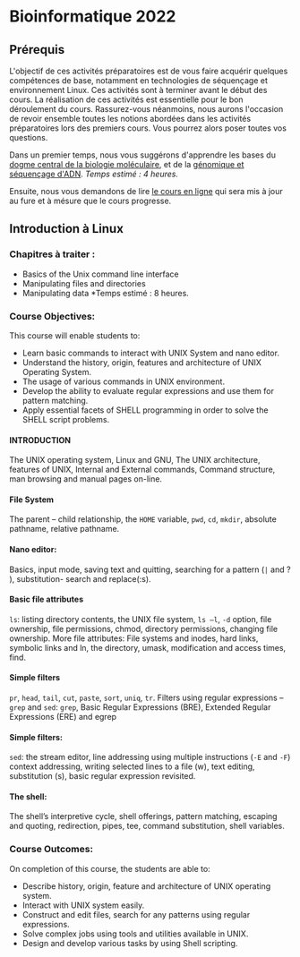 # Bioinformatique 2022
## Prérequis

L'objectif de ces activités préparatoires est de vous faire acquérir quelques compétences de base, notamment en technologies de séquençage et environnement Linux.
Ces activités sont à terminer avant le début des cours. La réalisation de ces activités est essentielle pour le bon déroulement du cours.
Rassurez-vous néanmoins, nous aurons l'occasion de revoir ensemble toutes les notions abordées dans les activités préparatoires lors des premiers cours. Vous pourrez alors poser toutes vos questions.

Dans un premier temps, nous vous suggérons d'apprendre les bases du [dogme central de la biologie moléculaire](http://www.foad-mooc.auf.org/IMG/pdf/uec2_cours_biologie_moleculaire_diapos.compressed.pdf), et de la  [génomique et séquençage d'ADN](https://github.com/Ezechiel-Tibiri/Cours_bioinformatique_2020/blob/main/TD_G%C3%A9nomique%20et%20s%C3%A9quen%C3%A7age.pdf).
*Temps estimé : 4 heures.*

Ensuite, nous vous demandons de lire [le cours en ligne](https://github.com/Ezechiel-Tibiri/Cours_bioinformatique_2020/blob/main/Cours_bioinformatique_octobre_2020.pdf) qui sera mis à jour au fure et à mésure que le cours progresse.

## Introduction à Linux
### Chapitres à traiter :
-	Basics of the Unix command line interface
-	Manipulating files and directories
-	Manipulating data
*Temps estimé : 8 heures.

### Course Objectives: 
This course will enable students to: 
-	Learn basic commands to interact with UNIX System and nano editor. 
-	Understand the history, origin, features and architecture of UNIX Operating System. 
-	The usage of various commands in UNIX environment. 
-	Develop the ability to evaluate regular expressions and use them for pattern matching.
-	Apply essential facets of SHELL programming in order to solve the SHELL script problems. 

#### INTRODUCTION
The UNIX operating system, Linux and GNU, The UNIX architecture, features of UNIX, Internal and External commands, Command structure, man browsing and manual pages on-line.
#### File System
The parent – child relationship, the `HOME` variable, `pwd`, `cd`, `mkdir`, absolute pathname, relative pathname. 

#### Nano editor: 
Basics, input mode, saving text and quitting, searching for a pattern (`|` and ? ), substitution- search and replace(:s).

#### Basic file attributes
`ls`: listing directory contents, the UNIX file system, `ls –l`, `-d` option, file ownership, file permissions, chmod, directory permissions, changing file ownership.
More file attributes: File systems and inodes, hard links, symbolic links and ln, the directory, umask, modification and access times, find. 

#### Simple filters
`pr`, `head`, `tail`, `cut`, `paste`, `sort`, `uniq`, `tr`. Filters using regular expressions – `grep` and `sed`: `grep`, Basic Regular Expressions (BRE), Extended Regular Expressions (ERE) and egrep 

#### Simple filters:
`sed`: the stream editor, line addressing using multiple instructions (`-E` and `-F`) context addressing, writing selected lines to a file (w), text editing, substitution (s), basic regular expression revisited.

#### The shell:
The shell’s interpretive cycle, shell offerings, pattern matching, escaping and quoting, redirection, pipes, tee, command substitution, shell variables. 

### Course Outcomes: 
On completion of this course, the students are able to: 
  -  Describe history, origin, feature and architecture of UNIX operating system.
  -  Interact with UNIX system easily. 
  -  Construct and edit files, search for any patterns using regular expressions.
  -  Solve complex jobs using tools and utilities available in UNIX.
  -  Design and develop various tasks by using Shell scripting. 
